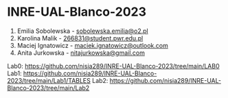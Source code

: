 # INRE-UAL-Blanco-2023

1. Emilia Sobolewska - sobolewska.emilia@o2.pl
2. Karolina Malik - 266831@student.pwr.edu.pl
3. Maciej Ignatowicz - maciek.ignatowicz@outlook.com
4. Anita Jurkowska - nitajurkowska@gmail.com
     
Lab0: https://github.com/nisia289/INRE-UAL-Blanco-2023/tree/main/LAB0
Lab1: https://github.com/nisia289/INRE-UAL-Blanco-2023/tree/main/Lab1/TABLES
Lab2: https://github.com/nisia289/INRE-UAL-Blanco-2023/tree/main/Lab2
